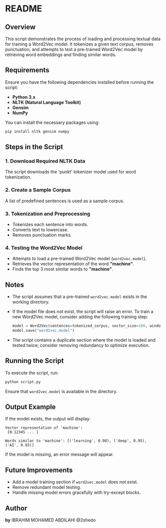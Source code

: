 # README

## Overview
This script demonstrates the process of loading and processing textual data for training a Word2Vec model. It tokenizes a given text corpus, removes punctuation, and attempts to test a pre-trained Word2Vec model by retrieving word embeddings and finding similar words.

## Requirements
Ensure you have the following dependencies installed before running the script:

- **Python 3.x**
- **NLTK (Natural Language Toolkit)**
- **Gensim**
- **NumPy**

You can install the necessary packages using:

```sh
pip install nltk gensim numpy
```

## Steps in the Script
### 1. Download Required NLTK Data
The script downloads the 'punkt' tokenizer model used for word tokenization.

### 2. Create a Sample Corpus
A list of predefined sentences is used as a sample corpus.

### 3. Tokenization and Preprocessing
- Tokenizes each sentence into words.
- Converts text to lowercase.
- Removes punctuation marks.

### 4. Testing the Word2Vec Model
- Attempts to load a pre-trained Word2Vec model (`word2vec.model`).
- Retrieves the vector representation of the word **"machine"**.
- Finds the top 3 most similar words to **"machine"**.

## Notes
- The script assumes that a pre-trained `word2vec.model` exists in the working directory.
- If the model file does not exist, the script will raise an error. To train a new Word2Vec model, consider adding the following training step:

  ```python
  model = Word2Vec(sentences=tokenized_corpus, vector_size=100, window=5, min_count=1, workers=4)
  model.save("word2vec.model")
  ```

- The script contains a duplicate section where the model is loaded and tested twice; consider removing redundancy to optimize execution.

## Running the Script
To execute the script, run:

```sh
python script.py
```

Ensure that `word2vec.model` is available in the directory.

## Output Example
If the model exists, the output will display:

```
Vector representation of 'machine':
 [0.12345 ... ]

Words similar to 'machine': [('learning', 0.98), ('deep', 0.95), ('AI', 0.93)]
```

If the model is missing, an error message will appear.

## Future Improvements
- Add a model training section if `word2vec.model` does not exist.
- Remove redundant model testing.
- Handle missing model errors gracefully with try-except blocks.

## Author
**by** IBRAHIM MOHAMED ABDILAHI @2shedo

